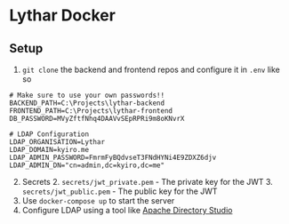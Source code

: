 # Lythar Docker

## Setup

1. `git clone` the backend and frontend repos and configure it in `.env` like so
```env
# Make sure to use your own passwords!!
BACKEND_PATH=C:\Projects\lythar-backend
FRONTEND_PATH=C:\Projects\lythar-frontend
DB_PASSWORD=MVyZftfNhq4DAAVvSEpRPRi9m8oKNvrX

# LDAP Configuration
LDAP_ORGANISATION=Lythar
LDAP_DOMAIN=kyiro.me
LDAP_ADMIN_PASSWORD=FmrmFyBQdvseT3FNdHYNi4E9ZDXZ6djv
LDAP_ADMIN_DN="cn=admin,dc=kyiro,dc=me"
```
2. Secrets
    2. `secrets/jwt_private.pem` - The private key for the JWT
    3. `secrets/jwt_public.pem` - The public key for the JWT
3. Use `docker-compose up` to start the server
4. Configure LDAP using a tool like [Apache Directory Studio](https://directory.apache.org/studio/)
